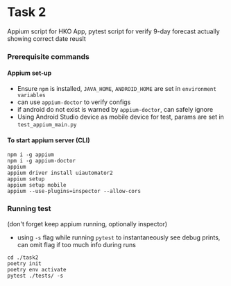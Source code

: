 # Task 2

Appium script for HKO App, pytest script for verify 9-day forecast actually showing correct date reuslt


### Prerequisite commands

#### Appium set-up
- Ensure `npm` is installed, `JAVA_HOME`, `ANDROID_HOME` are set in `environment variables`
- can use `appium-doctor` to verify configs
- if android do not exist is warned by `appium-doctor`, can safely ignore
- Using Android Studio device as mobile device for test, params are set in `test_appium_main.py`


#### To start appium server (CLI)
```
npm i -g appium
npm i -g appium-doctor
appium
appium driver install uiautomator2
appium setup
appium setup mobile
appium --use-plugins=inspector --allow-cors
```

### Running test 
(don't forget keep appium running, optionally inspector)

- using `-s` flag while running `pytest` to instantaneously see debug prints, can omit flag if too much info during runs

```
cd ./task2
poetry init
poetry env activate
pytest ./tests/ -s
```
